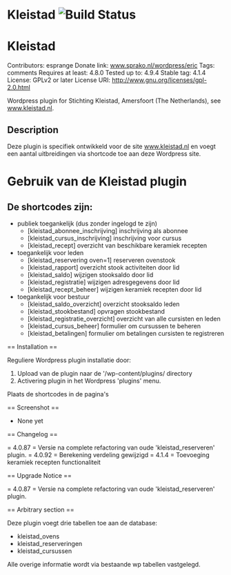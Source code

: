# Kleistad ![Build Status](https://travis-ci.org/esprange/kleistad.png)

# Kleistad
Contributors: esprange
Donate link: www.sprako.nl/wordpress/eric
Tags: comments
Requires at least: 4.8.0
Tested up to: 4.9.4
Stable tag: 4.1.4
License: GPLv2 or later
License URI: http://www.gnu.org/licenses/gpl-2.0.html

Wordpress plugin for Stichting Kleistad, Amersfoort (The Netherlands), see www.kleistad.nl.

## Description

Deze plugin is specifiek ontwikkeld voor de site www.kleistad.nl en voegt een aantal uitbreidingen via shortcode toe aan deze Wordpress site.

# Gebruik van de Kleistad plugin

## De shortcodes zijn: 
* publiek toegankelijk (dus zonder ingelogd te zijn)
    + [kleistad_abonnee_inschrijving] inschrijving als abonnee
    + [kleistad_cursus_inschrijving] inschrijving voor cursus
    + [kleistad_recept] overzicht van beschikbare keramiek recepten
* toegankelijk voor leden
    + [kleistad_reservering oven=1] reserveren ovenstook
    + [kleistad_rapport] overzicht stook activiteiten door lid
    + [kleistad_saldo] wijzigen stooksaldo door lid
    + [kleistad_registratie] wijzigen adresgegevens door lid
    + [kleistad_recept_beheer] wijzigen keramiek recepten door lid
* toegankelijk voor bestuur
    + [kleistad_saldo_overzicht] overzicht stooksaldo leden
    + [kleistad_stookbestand] opvragen stookbestand
    + [kleistad_registratie_overzicht] overzicht van alle cursisten en leden
    + [kleistad_cursus_beheer] formulier om cursussen te beheren
    + [kleistad_betalingen] formulier om betalingen cursisten te registreren


== Installation ==

Reguliere Wordpress plugin installatie door:
1. Upload van de plugin naar de '/wp-content/plugins/ directory
2. Activering plugin in het Wordpress 'plugins' menu.

Plaats de shortcodes in de pagina's

== Screenshot ==
* None yet

== Changelog ==

= 4.0.87 =
Versie na complete refactoring van oude 'kleistad_reserveren' plugin.
= 4.0.92 =
Berekening verdeling gewijzigd
= 4.1.4 =
Toevoeging keramiek recepten functionaliteit

== Upgrade Notice ==

= 4.0.87 =
Versie na complete refactoring van oude 'kleistad_reserveren' plugin.

== Arbitrary section ==

Deze plugin voegt drie tabellen toe aan de database:

* kleistad_ovens
* kleistad_reserveringen
* kleistad_cursussen

Alle overige informatie wordt via bestaande wp tabellen vastgelegd.
